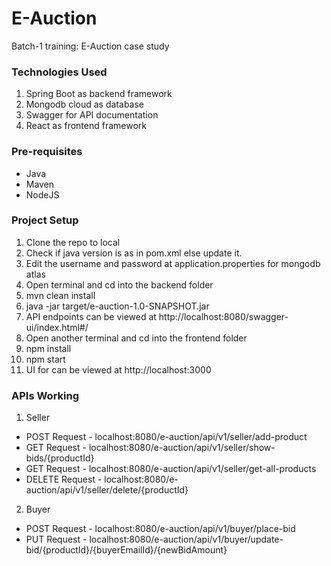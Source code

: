 
# E-Auction
Batch-1 training: E-Auction case study

### Technologies Used
1) Spring Boot as backend framework
2) Mongodb cloud as database
3) Swagger for API documentation
4) React as frontend framework

### Pre-requisites
* Java
* Maven
* NodeJS

### Project Setup
1) Clone the repo to local
2) Check if java version is as in pom.xml else update it.
3) Edit the username and password at application.properties for mongodb atlas
4) Open terminal and cd into the backend folder
5) mvn clean install
6) java -jar target/e-auction-1.0-SNAPSHOT.jar
7) API endpoints can be viewed at http://localhost:8080/swagger-ui/index.html#/
8) Open another terminal and cd into the frontend folder
9) npm install
10) npm start
11) UI for can be viewed at http://localhost:3000

### APIs Working
1) Seller
* POST Request - localhost:8080/e-auction/api/v1/seller/add-product
* GET Request - localhost:8080/e-auction/api/v1/seller/show-bids/{productId}
* GET Request - localhost:8080/e-auction/api/v1/seller/get-all-products
* DELETE Request - localhost:8080/e-auction/api/v1/seller/delete/{productId}

2) Buyer
* POST Request - localhost:8080/e-auction/api/v1/buyer/place-bid
* PUT Request - localhost:8080/e-auction/api/v1/buyer/update-bid/{productId}/{buyerEmailId}/{newBidAmount}